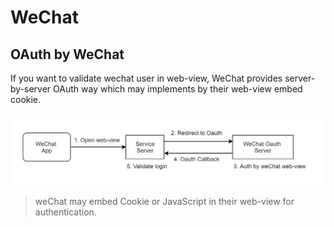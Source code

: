 WeChat
======

OAuth by WeChat
---------------

If you want to validate wechat user in web-view, WeChat provides server-by-server OAuth way which may implements by their web-view embed cookie. 

<img src="https://raw.githubusercontent.com/yidas/web-service-architectures/master/chatbot/wechat/chatbot-wechat-oauth.png" />

> weChat may embed Cookie or JavaScript in their web-view for authentication.
